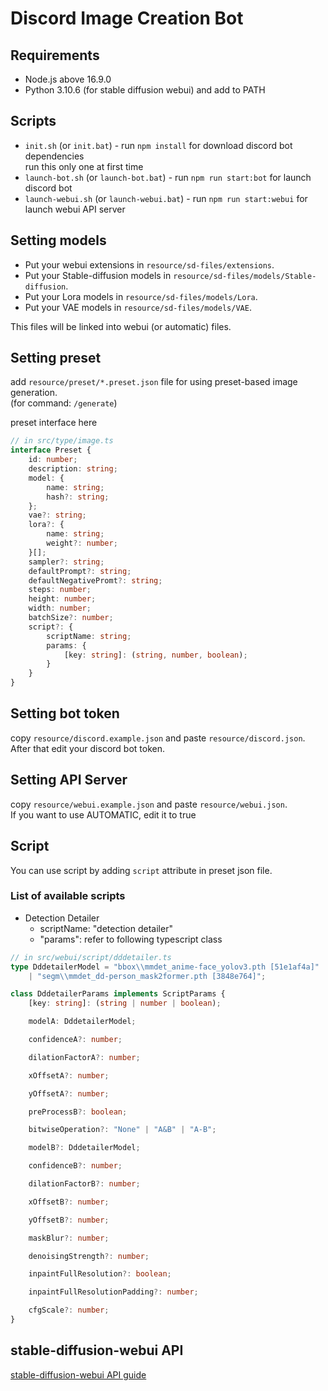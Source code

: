 # Discord Image Creation Bot

## Requirements

* Node.js above 16.9.0
* Python 3.10.6 (for stable diffusion webui) and add to PATH

## Scripts

* `init.sh` (or `init.bat`) - run `npm install` for download discord bot dependencies    
  run this only one at first time
* `launch-bot.sh` (or `launch-bot.bat`) - run `npm run start:bot` for launch discord bot
* `launch-webui.sh` (or `launch-webui.bat`) - run `npm run start:webui` for launch webui API server

## Setting models

* Put your webui extensions in `resource/sd-files/extensions`.
* Put your Stable-diffusion models in `resource/sd-files/models/Stable-diffusion`.
* Put your Lora models in `resource/sd-files/models/Lora`.
* Put your VAE models in `resource/sd-files/models/VAE`.

This files will be linked into webui (or automatic) files.

## Setting preset

add `resource/preset/*.preset.json` file for using preset-based image generation.    
(for command: `/generate`)

preset interface here

```typescript
// in src/type/image.ts
interface Preset {
    id: number;
    description: string;
    model: {
        name: string;
        hash?: string;
    };
    vae?: string;
    lora?: {
        name: string;
        weight?: number;
    }[];
    sampler?: string;
    defaultPrompt?: string;
    defaultNegativePromt?: string;
    steps: number;
    height: number;
    width: number;
    batchSize?: number;
    script?: {
        scriptName: string;
        params: {
            [key: string]: (string, number, boolean);
        }
    }
}
```

## Setting bot token

copy `resource/discord.example.json` and paste `resource/discord.json`.   
After that edit your discord bot token.

## Setting API Server

copy `resource/webui.example.json` and paste `resource/webui.json`.    
If you want to use AUTOMATIC, edit it to true

## Script

You can use script by adding `script` attribute in preset json file.

### List of available scripts

* Detection Detailer
    * scriptName: "detection detailer"
    * "params": refer to following typescript class

```typescript
// in src/webui/script/dddetailer.ts
type DddetailerModel = "bbox\\mmdet_anime-face_yolov3.pth [51e1af4a]"
    | "segm\\mmdet_dd-person_mask2former.pth [3848e764]";

class DddetailerParams implements ScriptParams {
    [key: string]: (string | number | boolean);

    modelA: DddetailerModel;

    confidenceA?: number;

    dilationFactorA?: number;

    xOffsetA?: number;

    yOffsetA?: number;

    preProcessB?: boolean;

    bitwiseOperation?: "None" | "A&B" | "A-B";

    modelB?: DddetailerModel;

    confidenceB?: number;

    dilationFactorB?: number;

    xOffsetB?: number;

    yOffsetB?: number;

    maskBlur?: number;

    denoisingStrength?: number;

    inpaintFullResolution?: boolean;

    inpaintFullResolutionPadding?: number;

    cfgScale?: number;
}
```

## stable-diffusion-webui API

[stable-diffusion-webui API guide](https://github.com/AUTOMATIC1111/stable-diffusion-webui/wiki/API)

